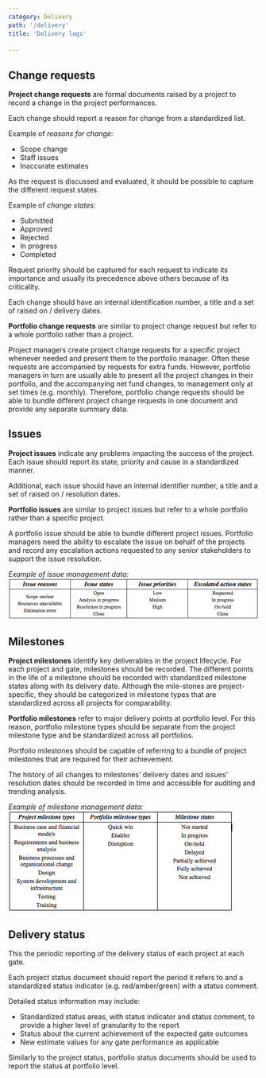 ```yaml
---
category: Delivery
path: '/delivery'
title: 'Delivery logs'

---
```


## Change requests

**Project change requests** are formal documents raised by a project to record a
change in the project performances.

Each change should report a reason for change from a standardized list.

Example of _reasons for change_:

  + Scope change
  + Staff issues
  + Inaccurate estimates

As the request is discussed and evaluated, it should be possible to capture the different request states.

Example of _change states_:

  + Submitted
  + Approved
  + Rejected
  + In progress
  + Completed

Request priority should be captured for each request to indicate its importance and
usually its precedence above others because of its criticality.

Each change should have an internal identification number, a title and a set of
raised on / delivery dates.

**Portfolio change requests** are similar to project change request but refer to a
whole portfolio rather than a project.

Project managers create project change requests for a specific project whenever
needed and present them to the portfolio manager.
Often these requests are accompanied by requests for extra funds.
However, portfolio managers in turn are usually able to present all the project
changes in their portfolio, and the accompanying net fund changes, to management
only at set times (e.g. monthly). Therefore, portfolio change requests should be
able to bundle different project change requests in one document and provide
any separate summary data.

## Issues

**Project issues** indicate any problems impacting the success of the project.
Each issue should report its state, priority and cause in a standardized manner.

Additional, each issue should have an internal identifier number, a title and a
set of raised on / resolution dates.

**Portfolio issues** are similar to project issues but refer to a whole portfolio
rather than a specific project.

A portfolio issue should be able to bundle different project issues.
Portfolio managers need the ability to escalate the issue on behalf of the
projects and record any escalation actions requested to any senior stakeholders to
support the issue resolution.

_Example of issue management data:_
![alt text](../images/del_issues.png "Example of issue management data")

## Milestones

**Project milestones** identify key deliverables in the project lifecycle.
For each project and gate, milestones should be recorded. The different points in
the life of a milestone should be recorded with standardized milestone states
along with its delivery date. Although the mile-stones are project-specific,
they should be categorized in milestone types that are standardized across all
projects for comparability.

**Portfolio milestones** refer to major delivery points at portfolio level.
For this reason, portfolio milestone types should be separate from the
project milestone type and be standardized across all portfolios.

Portfolio milestones should be capable of referring to a bundle of project milestones
that are required for their achievement.

The history of all changes to milestones’ delivery dates and issues’ resolution
dates should be recorded in time and accessible for auditing and trending analysis.

_Example of milestone management data:_
![alt text](../images/del_milestones_types.png "Example of milestone management data")

## Delivery status

This the periodic reporting of the delivery status of each project at each gate.

Each project status document should report the period it refers to and a
standardized status indicator (e.g. red/amber/green) with a status comment.

Detailed status information may include:

  + Standardized status areas, with status indicator and status comment, to provide a higher level of granularity to the report
  + Status about the current achievement of the expected gate outcomes
  + New estimate values for any gate performance as applicable

Similarly to the project status, portfolio status documents should be used to report the status at portfolio level.
